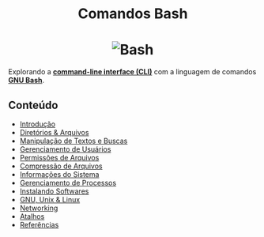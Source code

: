 <h1 align="center">Comandos Bash</h1>

<h1 align="center">
    <img alt="Bash" src="https://i.ibb.co/W5b899q/bash.png"> </br>
</h1>

Explorando a **[command-line interface (CLI)](https://en.wikipedia.org/wiki/Command-line_interface)** com a linguagem de comandos **[GNU Bash](https://en.wikipedia.org/wiki/Bash_(Unix_shell))**.

## Conteúdo

- [Introdução](https://github.com/the-akira/Comandos-Bash/blob/master/Conte%C3%BAdo/Introdu%C3%A7%C3%A3o.md)
- [Diretórios & Arquivos](https://github.com/the-akira/Comandos-Bash/blob/master/Conte%C3%BAdo/Diret%C3%B3rios%26Arquivos.md)
- [Manipulação de Textos e Buscas](https://github.com/the-akira/Comandos-Bash/blob/master/Conte%C3%BAdo/Manipula%C3%A7%C3%A3oTextos%26Buscas.md)
- [Gerenciamento de Usuários](https://github.com/the-akira/Comandos-Bash/blob/master/Conte%C3%BAdo/Usu%C3%A1rios.md)
- [Permissões de Arquivos](https://github.com/the-akira/Comandos-Bash/blob/master/Conte%C3%BAdo/Permiss%C3%B5es.md)
- [Compressão de Arquivos](https://github.com/the-akira/Comandos-Bash/blob/master/Conte%C3%BAdo/Compress%C3%A3o.md)
- [Informações do Sistema](https://github.com/the-akira/Comandos-Bash/blob/master/Conte%C3%BAdo/Informa%C3%A7%C3%B5es.md)
- [Gerenciamento de Processos](https://github.com/the-akira/Comandos-Bash/blob/master/Conte%C3%BAdo/Processos.md)
- [Instalando Softwares](https://github.com/the-akira/Comandos-Bash/blob/master/Conte%C3%BAdo/Softwares.md)
- [GNU, Unix & Linux](https://github.com/the-akira/Comandos-Bash/blob/master/Conte%C3%BAdo/GNUnixLinux.md)
- [Networking](https://github.com/the-akira/Comandos-Bash/blob/master/Conte%C3%BAdo/Networking.md)
- [Atalhos](https://github.com/the-akira/Comandos-Bash/blob/master/Conte%C3%BAdo/Atalhos.md)
- [Referências](https://github.com/the-akira/Comandos-Bash/blob/master/Conte%C3%BAdo/Refer%C3%AAncias.md)

